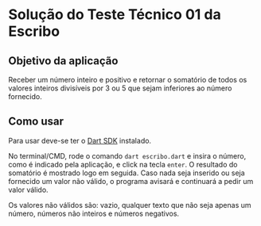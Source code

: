 # Solução do Teste Técnico 01 da Escribo


## Objetivo da aplicação

Receber um número inteiro e positivo e retornar o somatório de todos os valores inteiros divisíveis por 3 ou 5  que sejam inferiores ao número fornecido.


## Como usar

Para usar deve-se ter o [Dart SDK](https://dart.dev/get-dart) instalado.

No terminal/CMD, rode o comando `dart escribo.dart` e insira o número, como é indicado pela aplicação, e click na tecla `enter`. O resultado do somatório é mostrado logo em seguida. Caso nada seja inserido ou seja fornecido um valor não válido, o programa avisará e continuará a pedir um valor válido. 

Os valores não válidos são: vazio, qualquer texto que não seja apenas um número, números não inteiros e números negativos.


